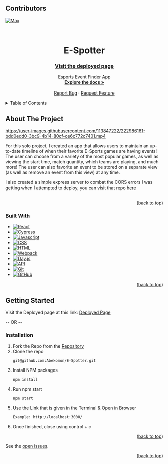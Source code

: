 <a name="readme-top"></a>

## Contributors
 [![Max][Max-badge]][Max-url]

<br />

<h1 align="center">E-Spotter</h1>
<h3 align="center"><a href="https://e--spotter.herokuapp.com/">Visit the deployed page</a></h3>

  <p align="center">
    Esports Event Finder App 
    <br />
    <a href="https://github.com/Abekomon/E-Spotter"><strong>Explore the docs »</strong></a>
    <br />
    <br />
    <a href="https://github.com/Abekomon/E-Spotter/issues">Report Bug</a>
    ·
    <a href="https://github.com/Abekomon/E-Spotter/issues">Request Feature</a>
  </p>
</div>

<details>
  <summary>Table of Contents</summary>
  <ol>
    <li>
      <a href="#about-the-project">About The Project</a>
      <ul>
        <li><a href="#built-with">Built With</a></li>
      </ul>
    </li>
    <li>
      <a href="#getting-started">Getting Started</a>
      <ul>
        <li><a href="#installation">Installation</a></li>
      </ul>
    </li>
  </ol>
</details>

## About The Project

https://user-images.githubusercontent.com/113847222/222986161-bdd0edd0-3bc9-4b14-80cf-ce6c772c7401.mp4

For this solo project, I created an app that allows users to maintain an up-to-date timeline of when their favorite E-Sports games are having events! The user can choose from a variety of the most popular games, as well as viewing the start time, match quantity, which teams are playing, and much more! The user can also favorite an event to be stored on a separate view (as well as remove an event from this view) at any time.

I also created a simple express server to combat the CORS errors I was getting when I attempted to deploy, you can visit that repo [here](https://github.com/Abekomon/E-Spotter-Express-Server)
</br>
</br>

<p align="right">(<a href="#readme-top">back to top</a>)</p>

### Built With
- [![React][React]][react-url] 
- [![Cypress]][Cypress-url]
- [![Javascript][javascript.js]][javascript-url]
- [![CSS][css]][css-url]
- [![HTML][html]][html-url]
- [![Webpack][webpack]][webpack-url]
- [![Day.js][dayjs]][dayjs-url]
- [![API][api]][api-url]
- [![Git][git]][git-url]
- [![GitHub][github]][github-url]

<p align="right">(<a href="#readme-top">back to top</a>)</p>

## Getting Started

Visit the Deployed page at this link: [Deployed Page](https://e--spotter.herokuapp.com/)

-- OR --

### Installation

1. Fork the Repo from the [Repository](https://github.com/Abekomon/E-spotter)
2. Clone the repo
   ```sh
   git@github.com:Abekomon/E-Spotter.git
   ```
3. Install NPM packages
   ```sh
   npm install
   ```
4. Run npm start
   ```sh
   npm start
   ```
5. Use the Link that is given in the Terminal & Open in Browser
   ```sh
   Example: http://localhost:3000/
   ```
6. Once finished, close using control + c

<p align="right">(<a href="#readme-top">back to top</a>)</p>

See the [open issues](https://github.com/Abekomon/E-Spotter/issues).

<p align="right">(<a href="#readme-top">back to top</a>)</p>

[Max-badge]: https://img.shields.io/badge/-Max%20Lange-green
[Max-url]: https://github.com/Abekomon
[React]: https://img.shields.io/badge/-ReactJs-61DAFB?logo=react&logoColor=white&style=for-the-badge
[react-url]: https://reactjs.org/
[Cypress]: https://img.shields.io/badge/CYPRESS-000000?style=for-the-badge&logo=cypress&logoColor=purple
[Cypress-url]: https://www.cypress.io/
[webpack]: https://img.shields.io/badge/Webpack-563D7C?style=for-the-badge&logo=webpack&logoColor=white
[webpack-url]: https://webpack.js.org/
[dayjs]: https://img.shields.io/badge/-dayjs-fb6052?style=for-the-badge
[dayjs-url]: https://www.npmjs.com/package/dayjs
[css]: https://img.shields.io/badge/CSS-000000?style=for-the-badge&logo=css&logoColor=white
[css-url]: https://www.w3.org/Style/CSS/Overview.en.html
[html]: https://img.shields.io/badge/HTML-4A4A55?style=for-the-badge&logo=HTML&logoColor=FF3E00
[html-url]: https://www.w3schools.com/howto/howto_make_a_website.asp
[javascript.js]: https://img.shields.io/badge/JavaScript-0769AD?style=for-the-badge&logo=javascript&logoColor=white
[javascript-url]: https://www.javascript.com/
[api]: https://img.shields.io/badge/API-15EA75?style=for-the-badge&logo=HTML&logoColor=FF3E00
[api-url]: https://www.w3schools.com/js/js_api_intro.asp
[github]: https://img.shields.io/badge/GitHub-22043C?style=for-the-badge&logo=github&logoColor=FF3E00
[github-url]: https://github.com/
[git]: https://img.shields.io/badge/Git-2E0305?style=for-the-badge&logo=git&logoColor=FF3E00
[git-url]: https://git-scm.com/
